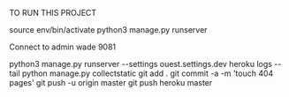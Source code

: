 TO RUN THIS PROJECT

source env/bin/activate
python3 manage.py runserver

Connect to admin
wade
9081

python3 manage.py runserver --settings ouest.settings.dev
heroku logs --tail
python manage.py collectstatic
git add .
git commit -a -m 'touch 404 pages'
git push -u origin master
git push heroku master